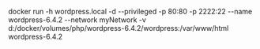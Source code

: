 docker run -h wordpress.local -d --privileged -p 80:80 -p 2222:22 --name wordpress-6.4.2 --network myNetwork -v d:/docker/volumes/php/wordpress-6.4.2/wordpress:/var/www/html wordpress-6.4.2